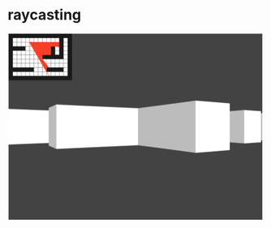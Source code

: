 # raycasting

<img src="images/3D_raycasting.png">

<a href="https://sethhhhhhh.github.io/raycasting/">
